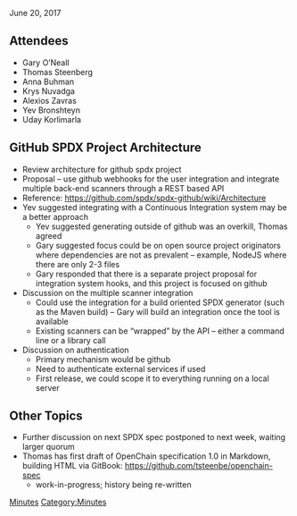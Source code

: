 June 20, 2017

## Attendees

  - Gary O’Neall
  - Thomas Steenberg
  - Anna Buhman
  - Krys Nuvadga
  - Alexios Zavras
  - Yev Bronshteyn
  - Uday Korlimarla

## GitHub SPDX Project Architecture

  - Review architecture for github spdx project
  - Proposal – use github webhooks for the user integration and
    integrate multiple back-end scanners through a REST based API
  - Reference: <https://github.com/spdx/spdx-github/wiki/Architecture>
  - Yev suggested integrating with a Continuous Integration system may
    be a better approach
      - Yev suggested generating outside of github was an overkill,
        Thomas agreed
      - Gary suggested focus could be on open source project originators
        where dependencies are not as prevalent – example, NodeJS where
        there are only 2-3 files
      - Gary responded that there is a separate project proposal for
        integration system hooks, and this project is focused on github
  - Discussion on the multiple scanner integration
      - Could use the integration for a build oriented SPDX generator
        (such as the Maven build) – Gary will build an integration once
        the tool is available
      - Existing scanners can be “wrapped” by the API – either a command
        line or a library call
  - Discussion on authentication
      - Primary mechanism would be github
      - Need to authenticate external services if used
      - First release, we could scope it to everything running on a
        local server

## Other Topics

  - Further discussion on next SPDX spec postponed to next week, waiting
    larger quorum
  - Thomas has first draft of OpenChain specification 1.0 in Markdown,
    building HTML via GitBook:
    <https://github.com/tsteenbe/openchain-spec>
      - work-in-progress; history being re-written

[Minutes](Category:Technical "wikilink")
[Category:Minutes](Category:Minutes "wikilink")
